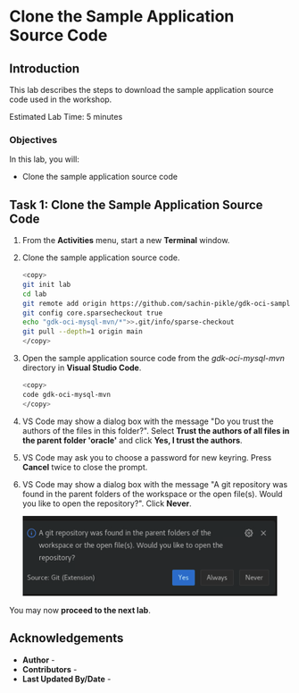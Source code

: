# Clone the Sample Application Source Code

## Introduction

This lab describes the steps to download the sample application source code used in the workshop.

Estimated Lab Time: 5 minutes

### Objectives

In this lab, you will:

* Clone the sample application source code

## Task 1: Clone the Sample Application Source Code

1. From the **Activities** menu, start a new **Terminal** window.

2. Clone the sample application source code.

	``` bash
	<copy>
	git init lab
	cd lab
	git remote add origin https://github.com/sachin-pikle/gdk-oci-samples.git
	git config core.sparsecheckout true
	echo "gdk-oci-mysql-mvn/*">>.git/info/sparse-checkout
	git pull --depth=1 origin main
	</copy>
	```

3. Open the sample application source code from the _gdk-oci-mysql-mvn_ directory in **Visual Studio Code**.

	``` bash
	<copy>
	code gdk-oci-mysql-mvn
	</copy>
	```

4. VS Code may show a dialog box with the message "Do you trust the authors of the files in this folder?". Select **Trust the authors of all files in the parent folder 'oracle'** and click **Yes, I trust the authors**.

5. VS Code may ask you to choose a password for new keyring. Press **Cancel** twice to close the prompt.

6. VS Code may show a dialog box with the message "A git repository was found in the parent folders of the workspace or the open file(s). Would you like to open the repository?". Click **Never**.

	![VS Code Question Icon](images/vs-code-question-icon.jpg#input)

You may now **proceed to the next lab**.

## Acknowledgements

* **Author** - [](var:author)
* **Contributors** - [](var:contributors)
* **Last Updated By/Date** - [](var:last_updated)

